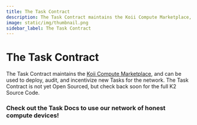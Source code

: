 ```yaml
---
title: The Task Contract
description: The Task Contract maintains the Koii Compute Marketplace, and can be used to deploy, audit, and incentivize new Tasks for the network.
image: static/img/thumbnail.png
sidebar_label: The Task Contract
---
```


# The Task Contract

The Task Contract maintains the [Koii Compute Marketplace](/concepts/earning-koii/compute-sharing-marketplace), and can be used to deploy, audit, and incentivize new Tasks for the network. The Task Contract is not yet Open Sourced, but check back soon for the full K2 Source Code.

### Check out the Task Docs to use our network of honest compute devices!
